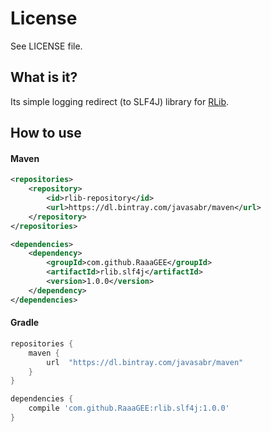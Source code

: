 # License #
See LICENSE file.

## What is it?
Its simple logging redirect (to SLF4J) library for [RLib](https://github.com/JavaSaBr/RLib).

## How to use

#### Maven
```xml
<repositories>
	<repository>
		<id>rlib-repository</id>
		<url>https://dl.bintray.com/javasabr/maven</url>
	</repository>
</repositories>

<dependencies>
	<dependency>
		<groupId>com.github.RaaaGEE</groupId>
		<artifactId>rlib.slf4j</artifactId>
		<version>1.0.0</version>
	</dependency>
</dependencies>
```

#### Gradle
```groovy
repositories {
	maven {
		url  "https://dl.bintray.com/javasabr/maven" 
	}
}

dependencies {
	compile 'com.github.RaaaGEE:rlib.slf4j:1.0.0'
}
```